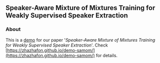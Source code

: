
## Speaker-Aware Mixture of Mixtures Training for Weakly Supervised Speaker Extraction

### About
This is a [demo](https://zhazhafon.github.io/demo-samom/) for our paper '_Speaker-Aware Mixture of Mixtures Training for Weakly Supervised Speaker Extraction_'. Check [https://zhazhafon.github.io/demo-samom/](https://zhazhafon.github.io/demo-samom/) for details.